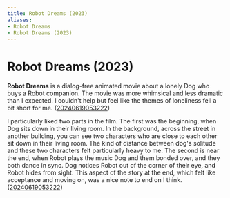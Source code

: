 ```yaml
---
title: Robot Dreams (2023)
aliases:
- Robot Dreams
- Robot Dreams (2023)
---
```


# Robot Dreams (2023)

**Robot Dreams** is a dialog-free animated movie about a lonely Dog who buys a Robot companion. The movie was more whimsical and less dramatic than I expected. I couldn't help but feel like the themes of loneliness fell a bit short for me. ([20240619053222](../entries/20240619053222.md))

I particularly liked two parts in the film. The first was the beginning, when Dog sits down in their living room. In the background, across the street in another building, you can see two characters who are close to each other sit down in their living room. The kind of distance between dog's solitude and these two characters felt particularly heavy to me. The second is near the end, when Robot plays the music Dog and them bonded over, and they both dance in sync. Dog notices Robot out of the corner of their eye, and Robot hides from sight. This aspect of the story at the end, which felt like acceptance and moving on, was a nice note to end on I think. ([20240619053222](../entries/20240619053222.md))
